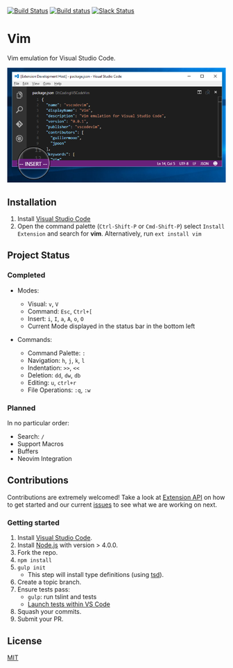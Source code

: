 [![Build Status](https://travis-ci.org/VSCodeVim/Vim.svg?branch=master)](https://travis-ci.org/VSCodeVim/Vim) [![Build status](https://ci.appveyor.com/api/projects/status/0t6ljij7g5h0ddx8?svg=true)](https://ci.appveyor.com/project/guillermooo/vim) [![Slack Status](http://slackin.westus.cloudapp.azure.com/badge.svg)](http://slackin.westus.cloudapp.azure.com)

# Vim

Vim emulation for Visual Studio Code. 

![Screenshot](images/screen.png)

## Installation

1. Install [Visual Studio Code](https://code.visualstudio.com/)
2. Open the command palette (`Ctrl-Shift-P` or `Cmd-Shift-P`) select `Install Extension` and search for **vim**. Alternatively, run `ext install vim`

## Project Status

### Completed

* Modes:
    * Visual: `v`, `V`
    * Command: `Esc`, `Ctrl+[`
	* Insert: `i`, `I`, `a`, `A`, `o`, `O`
	* Current Mode displayed in the status bar in the bottom left

* Commands:
	* Command Palette: `:`
	* Navigation: `h`, `j`, `k`, `l`
	* Indentation: `>>`, `<<`
	* Deletion: `dd`, `dw`, `db`
	* Editing: `u`, `ctrl+r`
	* File Operations: `:q`, `:w`

### Planned

In no particular order:

* Search: `/`	
* Support Macros
* Buffers
* Neovim Integration

## Contributions

Contributions are extremely welcomed! 
Take a look at [Extension API](https://code.visualstudio.com/docs/extensionAPI/overview) on how to get started and our current [issues](https://github.com/VSCodeVim/Vim/issues) to see what we are working on next.

### Getting started

1. Install [Visual Studio Code](https://code.visualstudio.com/).
2. Install [Node.js](https://nodejs.org/) with version > 4.0.0.
3. Fork the repo.
4. `npm install`
5. `gulp init` 
	* This step will install type definitions (using [tsd](http://definitelytyped.org/tsd/)).
6. Create a topic branch.
7. Ensure tests pass: 
	* `gulp`: run tslint and tests
	* [Launch tests within VS Code](https://code.visualstudio.com/docs/extensions/testing-extensions)
8. Squash your commits.
9. Submit your PR.

## License

[MIT](LICENSE.txt)
